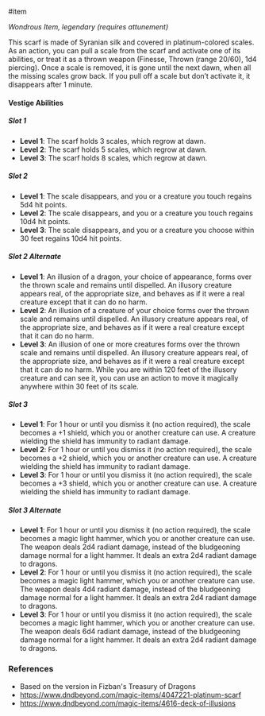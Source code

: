  #item 

_Wondrous Item, legendary (requires attunement)_

This scarf is made of Syranian silk and covered in platinum-colored scales. As an action, you can pull a scale from the scarf and activate one of its abilities, or treat it as a thrown weapon (Finesse, Thrown (range 20/60), 1d4 piercing). Once a scale is removed, it is gone until the next dawn, when all the missing scales grow back. If you pull off a scale but don’t activate it, it disappears after 1 minute.

#### Vestige Abilities

##### Slot 1
- **Level 1**: The scarf holds 3 scales, which regrow at dawn.
- **Level 2**: The scarf holds 5 scales, which regrow at dawn.
- **Level 3**: The scarf holds 8 scales, which regrow at dawn.

##### Slot 2
* **Level 1**: The scale disappears, and you or a creature you touch regains 5d4 hit points.
* **Level 2**: The scale disappears, and you or a creature you touch regains 10d4 hit points.
* **Level 3**: The scale disappears, and you or a creature you choose within 30 feet regains 10d4 hit points.

##### Slot 2 Alternate
* **Level 1**: An illusion of a dragon, your choice of appearance, forms over the thrown scale and remains until dispelled. An illusory creature appears real, of the appropriate size, and behaves as if it were a real creature except that it can do no harm.
* **Level 2**: An illusion of a creature of your choice forms over the thrown scale and remains until dispelled. An illusory creature appears real, of the appropriate size, and behaves as if it were a real creature except that it can do no harm.
* **Level 3**: An illusion of one or more creatures forms over the thrown scale and remains until dispelled. An illusory creature appears real, of the appropriate size, and behaves as if it were a real creature except that it can do no harm. While you are within 120 feet of the illusory creature and can see it, you can use an action to move it magically anywhere within 30 feet of its scale.

##### Slot 3

* **Level 1**: For 1 hour or until you dismiss it (no action required), the scale becomes a +1 shield, which you or another creature can use. A creature wielding the shield has immunity to radiant damage.
* **Level 2**: For 1 hour or until you dismiss it (no action required), the scale becomes a +2 shield, which you or another creature can use. A creature wielding the shield has immunity to radiant damage.
* **Level 3**: For 1 hour or until you dismiss it (no action required), the scale becomes a +3 shield, which you or another creature can use. A creature wielding the shield has immunity to radiant damage.

##### Slot 3 Alternate

- **Level 1**: For 1 hour or until you dismiss it (no action required), the scale becomes a magic light hammer, which you or another creature can use. The weapon deals 2d4 radiant damage, instead of the bludgeoning damage normal for a light hammer. It deals an extra 2d4 radiant damage to dragons.
- **Level 2**: For 1 hour or until you dismiss it (no action required), the scale becomes a magic light hammer, which you or another creature can use. The weapon deals 4d4 radiant damage, instead of the bludgeoning damage normal for a light hammer. It deals an extra 2d4 radiant damage to dragons.
- **Level 3**: For 1 hour or until you dismiss it (no action required), the scale becomes a magic light hammer, which you or another creature can use. The weapon deals 6d4 radiant damage, instead of the bludgeoning damage normal for a light hammer. It deals an extra 2d4 radiant damage to dragons.

### References

* Based on the version in Fizban's Treasury of Dragons
* https://www.dndbeyond.com/magic-items/4047221-platinum-scarf
* https://www.dndbeyond.com/magic-items/4616-deck-of-illusions
